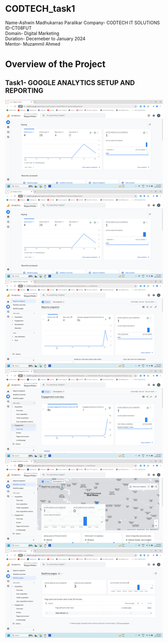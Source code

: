 # CODTECH_task1
Name-Ashwin Madhukarrao Paralikar
Company- CODTECH IT SOLUTIONS<br>
ID-CT08FUT<br>
Domain- Digital Marketing<br>
Duration- Decemeber to January 2024<br>
Mentor- Muzammil Ahmed

# Overview of the Project
## Task1- GOOGLE ANALYTICS SETUP AND REPORTING
![image1](https://github.com/ashwin2023paralikar/CODTECH_task1/blob/086f1d8e3e9f989e275d583b921531b80c6e2034/Screenshot%202024-12-24%20205411.png)
![](https://github.com/ashwin2023paralikar/CODTECH_task1/blob/5bb7507135fd023b5f0ec1d9034d30c2c5ab37ba/Screenshot%202024-12-24%20205534.png)
![](https://github.com/ashwin2023paralikar/CODTECH_task1/blob/832170a5c42825ebc90f576fff442e2e6a3fc668/Screenshot%202024-12-24%20205715.png)
![](https://github.com/ashwin2023paralikar/CODTECH_task1/blob/3d5484d76ca66ca28730030bbc467700ad92196a/Screenshot%202024-12-24%20205832.png)
![](https://github.com/ashwin2023paralikar/CODTECH_task1/blob/baea2320515a58de9084b9f97466063157cfe1e1/Screenshot%202024-12-24%20210023.png)
![](https://github.com/ashwin2023paralikar/CODTECH_task1/blob/063ce26f3d8de1dd07efb9b45249d371e68b10b1/Screenshot%202024-12-24%20210059.png)
